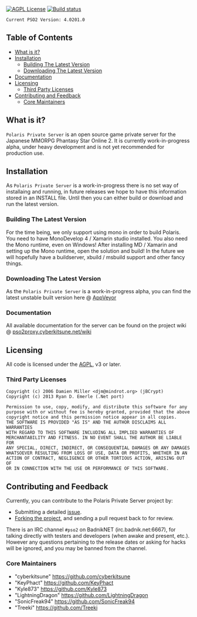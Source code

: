 [![AGPL License](http://img.shields.io/badge/license-AGPL%20v3-red.svg?style=flat-square)](http://opensource.org/licenses/AGPL-3.0) 
[![Build status](https://ci.appveyor.com/api/projects/status/3ltwll4bck12ey0t?svg=true)](https://ci.appveyor.com/project/cyberkitsune/polarisserver)

`Current PSO2 Version: 4.0201.0`


## Table of Contents

* [What is it?](#what-is-it)
* [Installation](#installation)
  * [Building The Latest Version](#building-the-latest-version)
  * [Downloading The Latest Version](#downloading-the-latest-version)
* [Documentation](#documentation)
* [Licensing](#licensing)
  * [Third Party Licenses](#third-party-licenses)
* [Contributing and Feedback](#contributing-and-feedback)
  * [Core Maintainers](#core-maintainers)

## What is it?
`Polaris Private Server` is an open source game private server for the Japanese MMORPG Phantasy Star Online 2. It is currently work-in-progress alpha, under heavy development and is not yet recommended for production use.

## Installation
As `Polaris Private Server` is a work-in-progress there is no set way of installaing and running, in future releases we hope to have this information stored in an INSTALL file. Until then you can either build or download and run the latest version.

### Building The Latest Version
For the time being, we only support using mono in order to build Polaris.
You need to have MonoDevelop 4 / Xamarin studio installed. You also need the Mono runtime, even on Windows!
After installing MD / Xamarin and setting up the Mono runtime, open the solution and build!
In the future we will hopefully have a buildserver, xbuild / msbuild support and other fancy things.

### Downloading The Latest Version
As the `Polaris Private Server` is a work-in-progress alpha, you can find the latest unstable built version here @ [AppVeyor](https://ci.appveyor.com/project/cyberkitsune/polarisserver/build/artifacts)

### Documentation
All available documentation for the server can be found on the project wiki @ [pso2proxy.cyberkitsune.net/wiki](http://pso2proxy.cyberkitsune.net/wiki)

## Licensing
All code is licensed under the
[AGPL](https://github.com/PolarisTeam/PolarisServer/blob/master/LICENSE), v3 or later.

### Third Party Licenses
    Copyright (c) 2006 Damien Miller <djm@mindrot.org> (jBCrypt)
    Copyright (c) 2013 Ryan D. Emerle (.Net port)

    Permission to use, copy, modify, and distribute this software for any
    purpose with or without fee is hereby granted, provided that the above
    copyright notice and this permission notice appear in all copies.
    THE SOFTWARE IS PROVIDED "AS IS" AND THE AUTHOR DISCLAIMS ALL WARRANTIES
    WITH REGARD TO THIS SOFTWARE INCLUDING ALL IMPLIED WARRANTIES OF
    MERCHANTABILITY AND FITNESS. IN NO EVENT SHALL THE AUTHOR BE LIABLE FOR
    ANY SPECIAL, DIRECT, INDIRECT, OR CONSEQUENTIAL DAMAGES OR ANY DAMAGES
    WHATSOEVER RESULTING FROM LOSS OF USE, DATA OR PROFITS, WHETHER IN AN
    ACTION OF CONTRACT, NEGLIGENCE OR OTHER TORTIOUS ACTION, ARISING OUT OF
    OR IN CONNECTION WITH THE USE OR PERFORMANCE OF THIS SOFTWARE.

## Contributing and Feedback
Currently, you can contribute to the Polaris Private Server project by:
* Submitting a detailed [issue](https://github.com/PolarisTeam/PolarisServer/issues/new).
* [Forking the project](https://github.com/PolarisTeam/PolarisServer/fork), and sending a pull request back to for review.

There is an IRC channel `#pso2` on BadnikNET (irc.badnik.net:6667), for talking directly
with testers and developers (when awake and present, etc.). However any questions pertaining to the release dates or asking for hacks will be ignored, and you may be banned from the channel.

### Core Maintainers

* "cyberkitsune" <https://github.com/cyberkitsune>
* "KeyPhact" <https://github.com/KeyPhact>
* "Kyle873" <https://github.com/Kyle873>
* "LightningDragon" <https://github.com/LightningDragon>
* "SonicFreak94" <https://github.com/SonicFreak94>
* "Treeki" <https://github.com/Treeki>
